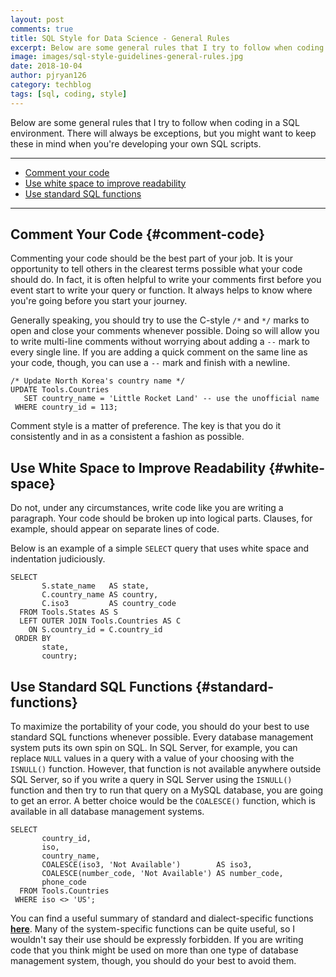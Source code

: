 ```yaml
---
layout: post
comments: true
title: SQL Style for Data Science - General Rules
excerpt: Below are some general rules that I try to follow when coding in a SQL environment. There will always be exceptions, but you might want to keep these in mind when you're developing your own SQL scripts.
image: images/sql-style-guidelines-general-rules.jpg
date: 2018-10-04
author: pjryan126
category: techblog
tags: [sql, coding, style]
---
```


Below are some general rules that I try to follow when coding in a SQL 
environment. There will always be exceptions, but you might want to keep these
in mind when you're developing your own SQL scripts.

----

* [Comment your code](#comment-code)
* [Use white space to improve readability](#white-space) 
* [Use standard SQL functions](#standard-functions)

----

## Comment Your Code {#comment-code}

Commenting your code should be the best part of your job. It is your 
opportunity to tell others in the clearest terms possible what your code should 
do. In fact, it is often helpful to write your comments first before you event 
start to write your query or function. It always helps to know where you're 
going before you start your journey.  

Generally speaking, you should try to use the C-style `/*` and `*/` marks to 
open and close your comments whenever possible. Doing so will allow you to write 
multi-line comments without worrying about adding a `--` mark to every single 
line. If you are adding a quick comment on the same line as your code, though, 
you can use a `--` mark and finish with a newline.

```
/* Update North Korea's country name */
UPDATE Tools.Countries
   SET country_name = 'Little Rocket Land' -- use the unofficial name
 WHERE country_id = 113;
```

Comment style is a matter of preference. The key is that you do it consistently 
and in as a consistent a fashion as possible.
   
## Use White Space to Improve Readability {#white-space}

Do not, under any circumstances, write code like you are writing a paragraph. 
Your code should be broken up into logical parts. Clauses, for example, should 
appear on separate lines of code.

Below is an example of a simple `SELECT` query that uses white space and 
indentation judiciously.

```
SELECT
       S.state_name   AS state,
       C.country_name AS country,
       C.iso3         AS country_code
  FROM Tools.States AS S
  LEFT OUTER JOIN Tools.Countries AS C
    ON S.country_id = C.country_id
 ORDER BY
       state,
       country;
```

## Use Standard SQL Functions {#standard-functions}

To maximize the portability of your code, you should do your best to use 
standard SQL functions whenever possible. Every database management system puts 
its own spin on SQL. In SQL Server, for example, you can replace `NULL` values 
in a query with a value of your choosing with the `ISNULL()` function. However, 
that function is not available anywhere outside SQL Server, so if you write a 
query in SQL Server using the `ISNULL()` function and then try to run that 
query on a MySQL database, you are going to get an error. A better choice would 
be the `COALESCE()` function, which is available in all database management 
systems. 

```
SELECT
       country_id,
       iso,
       country_name,
       COALESCE(iso3, 'Not Available')        AS iso3,
       COALESCE(number_code, 'Not Available') AS number_code,
       phone_code
  FROM Tools.Countries
 WHERE iso <> 'US';
```

You can find a useful summary of standard and dialect-specific functions 
**[here](https://en.wikibooks.org/wiki/SQL_Dialects_Reference)**. Many of the 
system-specific functions can be quite useful, so I wouldn't say their use 
should be expressly forbidden. If you are writing code that you think might be 
used on more than one type of database management system, though, you should do 
your best to avoid them. 








